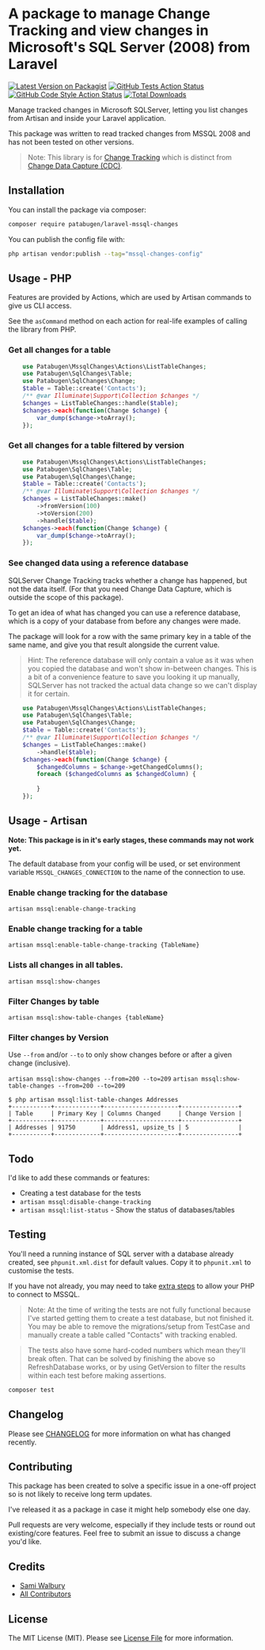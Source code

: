# A package to manage Change Tracking and view changes in Microsoft's SQL Server (2008) from Laravel

[![Latest Version on Packagist](https://img.shields.io/packagist/v/patabugen/laravel-mssql-changes.svg?style=flat-square)](https://packagist.org/packages/patabugen/laravel-mssql-changes)
[![GitHub Tests Action Status](https://img.shields.io/github/workflow/status/patabugen/laravel-mssql-changes/run-tests?label=tests)](https://github.com/patabugen/laravel-mssql-changes/actions?query=workflow%3Arun-tests+branch%3Amain)
[![GitHub Code Style Action Status](https://img.shields.io/github/workflow/status/patabugen/laravel-mssql-changes/Fix%20PHP%20code%20style%20issues?label=code%20style)](https://github.com/patabugen/laravel-mssql-changes/actions?query=workflow%3A"Fix+PHP+code+style+issues"+branch%3Amain)
[![Total Downloads](https://img.shields.io/packagist/dt/patabugen/laravel-mssql-changes.svg?style=flat-square)](https://packagist.org/packages/patabugen/laravel-mssql-changes)

Manage tracked changes in Microsoft SQLServer, letting you list changes from Artisan and inside your Laravel application.

This package was written to read tracked changes from MSSQL 2008 and has not been tested on other versions.

> Note: This library is for [Change Tracking](https://learn.microsoft.com/en-us/sql/relational-databases/track-changes/manage-change-tracking-sql-server?view=sql-server-ver16) which is distinct from [Change Data Capture (CDC)](https://learn.microsoft.com/en-us/sql/relational-databases/track-changes/about-change-data-capture-sql-server?view=sql-server-ver16).

## Installation

You can install the package via composer:

```bash
composer require patabugen/laravel-mssql-changes
```

You can publish the config file with:

```bash
php artisan vendor:publish --tag="mssql-changes-config"
```

## Usage - PHP
Features are provided by Actions, which are used by Artisan commands to give us CLI access.

See the `asCommand` method on each action for real-life examples of calling the library from PHP.

### Get all changes for a table
```php
    use Patabugen\MssqlChanges\Actions\ListTableChanges;
    use Patabugen\SqlChanges\Table;
    use Patabugen\SqlChanges\Change;
    $table = Table::create('Contacts');
    /** @var Illuminate\Support\Collection $changes */
    $changes = ListTableChanges::handle($table);
    $changes->each(function(Change $change) {
        var_dump($change->toArray();
    });
```

### Get all changes for a table filtered by version
```php
    use Patabugen\MssqlChanges\Actions\ListTableChanges;
    use Patabugen\SqlChanges\Table;
    use Patabugen\SqlChanges\Change;
    $table = Table::create('Contacts');
    /** @var Illuminate\Support\Collection $changes */
    $changes = ListTableChanges::make()
        ->fromVersion(100)
        ->toVersion(200)
        ->handle($table);
    $changes->each(function(Change $change) {
        var_dump($change->toArray();
    });
```

### See changed data using a reference database 

SQLServer Change Tracking tracks whether a change has happened, but not the data itself. (For that you need Change Data Capture, which is outside the scope of this package).

To get an idea of what has changed you can use a reference database, which is a copy of your database from before any changes were made.

The package will look for a row with the same primary key in a table of the same name, and give you that result alongside the current value.

> Hint: The reference database will only contain a value as it was when you copied the database and won't show in-between changes. This is a bit of a convenience feature to save you looking it up manually, SQLServer has not tracked the actual data change so we can't display it for certain.  

```php
    use Patabugen\MssqlChanges\Actions\ListTableChanges;
    use Patabugen\SqlChanges\Table;
    use Patabugen\SqlChanges\Change;
    $table = Table::create('Contacts');
    /** @var Illuminate\Support\Collection $changes */
    $changes = ListTableChanges::make()
        ->handle($table);
    $changes->each(function(Change $change) {
        $changedColumns = $change->getChangedColumns();
        foreach ($changedColumns as $changedColumn) {
                    
        }        
    });
```

## Usage - Artisan

__Note: This package is in it's early stages, these commands may not work yet.__

The default database from your config will be used, or set environment variable `MSSQL_CHANGES_CONNECTION` to the name of the connection to use.

### Enable change tracking for the database
`artisan mssql:enable-change-tracking`

### Enable change tracking for a table
`artisan mssql:enable-table-change-tracking {TableName}`

### Lists all changes in all tables.
`artisan mssql:show-changes`

### Filter Changes by table
`artisan mssql:show-table-changes {tableName}`

### Filter changes by Version
Use `--from` and/or `--to` to only show changes before or after a given change (inclusive).

`artisan mssql:show-changes --from=200 --to=209`
`artisan mssql:show-table-changes --from=200 --to=209`

```shell
$ php artisan mssql:list-table-changes Addresses
+-----------+-------------+---------------------+----------------+
| Table     | Primary Key | Columns Changed     | Change Version |
+-----------+-------------+---------------------+----------------+
| Addresses | 91750       | Address1, upsize_ts | 5              |
+-----------+-------------+---------------------+----------------+
```

## Todo
I'd like to add these commands or features:

 - Creating a test database for the tests
 - `artisan mssql:disable-change-tracking`
 - `artisan mssql:list-status` - Show the status of databases/tables

## Testing
You'll need a running instance of SQL server with a database already created, see `phpunit.xml.dist` for default values. Copy it to `phpunit.xml` to customise the tests.

If you have not already, you may need to take [extra steps](https://docs.microsoft.com/en-us/sql/connect/php/installation-tutorial-linux-mac?view=sql-server-ver16) to allow your PHP to connect to MSSQL. 

> Note: At the time of writing the tests are not fully functional because I've started getting them to create a test database, but not finished it. You may be able to remove the migrations/setup from TestCase and manually create a table called "Contacts" with tracking enabled.

> The tests also have some hard-coded numbers which mean they'll break often. That can be solved by finishing the above so RefreshDatabase works, or by using GetVersion to filter the results within each test before making assertions.

```bash
composer test
```

## Changelog

Please see [CHANGELOG](CHANGELOG.md) for more information on what has changed recently.

## Contributing

This package has been created to solve a specific issue in a one-off project so is not likely to receive long term updates.

I've released it as a package in case it might help somebody else one day.

Pull requests are very welcome, especially if they include tests or round out existing/core features. Feel free to submit an issue to discuss a change you'd like.

## Credits

- [Sami Walbury](https://github.com/Patabugen)
- [All Contributors](../../contributors)

## License

The MIT License (MIT). Please see [License File](LICENSE.md) for more information.
